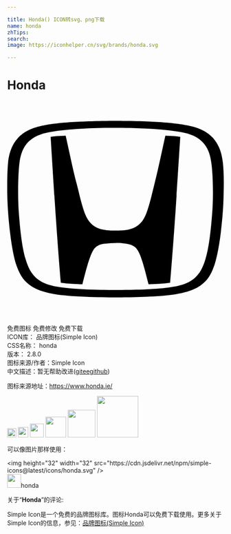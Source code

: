 ```yaml
---

title: Honda() ICON转svg、png下载
name: honda
zhTips: 
search: 
image: https://iconhelper.cn/svg/brands/honda.svg

---
```


# Honda  <small style="font-size: 60%;font-weight: 100"></small>

<div id="svg" class="svg-wrap">
<svg role="img" viewBox="0 0 24 24" xmlns="http://www.w3.org/2000/svg"><title>Honda icon</title><path d="M23.903 6.87c-.329-3.219-2.47-3.896-4.354-4.205-.946-.16-2.63-.299-3.716-.339-.946-.06-3.168-.09-3.835-.09-.658 0-2.89.03-3.836.09-1.076.04-2.77.18-3.716.339C2.563 2.984.42 3.66.092 6.869c-.08.877-.1 2.023-.09 3.248.03 2.032.2 3.407.3 4.364.069.657.338 2.62.687 3.636.478 1.395.916 1.803 1.424 2.222.937.757 2.471.996 2.79 1.056 1.733.309 5.24.368 6.785.368 1.544 0 5.05-.05 6.784-.368.329-.06 1.863-.29 2.79-1.056.508-.419.946-.827 1.424-2.222.35-1.016.628-2.979.698-3.636.1-.957.279-2.332.299-4.364.04-1.225.01-2.371-.08-3.248m-1.176 5.4c-.189 2.57-.418 4.105-.747 5.22-.289.977-.637 1.624-1.165 2.093-.867.787-2.063.956-2.76 1.056-1.514.229-4.055.299-6.057.299-2.003 0-4.544-.08-6.058-.3-.697-.099-1.893-.268-2.76-1.055-.518-.469-.876-1.126-1.155-2.093-.329-1.105-.558-2.65-.747-5.22-.11-1.544-.09-4.055.08-5.4.258-2.012 1.255-3.019 3.387-3.397.996-.18 2.34-.309 3.606-.369 1.016-.07 2.7-.1 3.637-.09.936-.01 2.62.03 3.636.09 1.275.06 2.61.19 3.606.369 2.142.378 3.139 1.395 3.388 3.397.199 1.345.229 3.856.11 5.4M17.526 3.88c-.548 2.461-.767 3.587-1.216 5.37-.428 1.714-.767 3.298-1.335 4.065-.587.777-1.365.947-1.893 1.006-.279.03-.478.04-1.066.05-.597 0-.797-.02-1.076-.05-.528-.06-1.315-.229-1.892-1.006-.578-.767-.907-2.351-1.335-4.065-.469-1.773-.678-2.909-1.236-5.37 0 0-.548.02-.797.04-.329.02-.588.05-.867.09 0 0 .32 5.061.459 7.203.15 2.252.418 6.057.667 8.927 0 0 .458.07 1.226.12.807.049 1.165.049 1.165.049.329-1.265.747-3.019 1.206-3.766.378-.608.966-.677 1.295-.717.518-.07.956-.08 1.166-.08.199-.01.637 0 1.165.08.329.05.917.11 1.295.717.469.747.877 2.5 1.206 3.766 0 0 .358-.01 1.165-.05a11.35 11.35 0 001.226-.12c.249-2.869.518-6.665.667-8.926.14-2.142.459-7.203.459-7.203-.28-.04-.538-.07-.867-.09-.23-.02-.787-.04-.787-.04Z"/></svg>
</div>
<detail full-name='honda'></detail>

<div class="detail-page">
<p>
<span><span class="badge-success badge">免费图标</span> <span class="badge-success badge">免费修改</span>  <span class="badge-success badge">免费下载</span> </span>
<br/>
<span>
ICON库：
<span class="badge-secondary badge">品牌图标(Simple Icon)</span> 
</span>
<br/>
<span>
CSS名称：
<span class="badge-secondary badge">honda</span> 
</span>

<br/>
<span>
版本：
<span class="badge-secondary badge">2.8.0</span> 
</span>
<br/>
<span>图标来源/作者：<span class="badge-light badge">Simple Icon</span></span> 
<br/>
<span class="zh-detail">中文描述：暂无<span class="help-link"><span>帮助改进</span>(<a href="https://gitee.com/liuwave/icon-helper/edit/master/json/brands/honda.json" target="_blank" rel="noopener noreferrer">gitee</a><a href="https://github.com/liuwave/icon-helper/edit/master/json/brands/honda.json" target="_blank" rel="noopener noreferrer">github</a></span>)</span><br/>
</p>
</div><div class="description description alert alert-light"><p>图标来源地址：<a href="https://www.honda.ie/" target="_blank" rel="noopener noreferrer">https://www.honda.ie/</a></p></div>
<div class="alert alert-dark">
<img height="21" width="21" src="https://cdn.jsdelivr.net/npm/simple-icons@latest/icons/honda.svg" />
<img height="24" width="24" src="https://cdn.jsdelivr.net/npm/simple-icons@latest/icons/honda.svg" />
<img height="32" width="32" src="https://cdn.jsdelivr.net/npm/simple-icons@latest/icons/honda.svg" />
<img height="48" width="48" src="https://cdn.jsdelivr.net/npm/simple-icons@latest/icons/honda.svg" />
<img height="64" width="64" src="https://cdn.jsdelivr.net/npm/simple-icons@latest/icons/honda.svg" />
<img height="96" width="96" src="https://cdn.jsdelivr.net/npm/simple-icons@latest/icons/honda.svg" />

</div>
<div>
  <p>可以像图片那样使用：    
  </p>
  <div class="alert alert-primary" style="font-size: 14px">
    &lt;img height="32" width="32" src="https://cdn.jsdelivr.net/npm/simple-icons@latest/icons/honda.svg" /&gt;
    <copy-btn content='<img height="32" width="32" src="https://cdn.jsdelivr.net/npm/simple-icons@latest/icons/honda.svg" />'></copy-btn>
  </div>
  <div class="alert alert-secondary">
    <img height="32" width="32" src="https://cdn.jsdelivr.net/npm/simple-icons@latest/icons/honda.svg" />honda
    <copy-btn content="honda" btn-title="复制图标名称"></copy-btn>
  </div>
</div>
<div class="icon-detail__container">
<p>关于“<b>Honda</b>”的评论:</p>
</div>
<Vssue title="关于“Honda”的评论" />
<div><p>Simple Icon是一个免费的品牌图标库。图标Honda可以免费下载使用。更多关于  Simple Icon的信息，参见：<a target="_blank" href="https://iconhelper.cn/brands.html">品牌图标(Simple Icon)</a>
</p></div>

